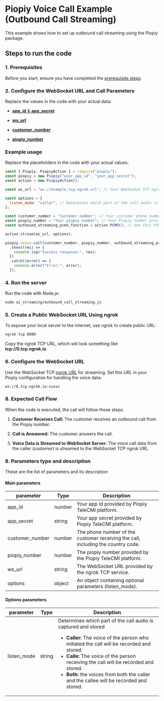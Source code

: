 # Piopiy Voice Call Example (Outbound Call Streaming)

This example shows how to set up outbound call streaming using the Piopiy package.

## Steps to run the code

### 1. Prerequisites

Before you start, ensure you have completed the [prerequisite steps](/README.md).

### 2. Configure the WebSocket URL and Call Parameters

Replace the values in the code with your actual data:

- [**app_id** & **app_secret**](https://github.com/telecmi/piopiy_node_example/blob/development/ai_streaming/outbound_call_streaming.js#L2)

- [**ws_url**](https://github.com/telecmi/piopiy_node_example/blob/development/ai_streaming/outbound_call_streaming.js#L5)

- [**customer_number**](https://github.com/telecmi/piopiy_node_example/blob/development/ai_streaming/outbound_call_streaming.js#L10)

- [**piopiy_number**](https://github.com/telecmi/piopiy_node_example/blob/development/ai_streaming/outbound_call_streaming.js#L11)

### Example usage

Replace the placeholders in the code with your actual values:

```javascript
const { Piopiy, PiopiyAction } = require("piopiy");
const piopiy = new Piopiy("your_app_id", "your_app_secret");
const action = new PiopiyAction();

const ws_url = "ws://example.tcp.ngrok.url"; // Your WebSocket TCP ngrok URL

const options = {
  listen_mode: "caller", // Determines which part of the call audio is captured and stored
};

const customer_number = "Customer number"; // Your customer phone number with country code.
const piopiy_number = "Your piopiy number"; // Your Piopiy number provided by the Piopiy TeleCMI platform.
const outbound_streaming_pcmo_function = action.PCMO(); // Use this PCMO function to start outbound call streaming.

action.stream(ws_url, options);

piopiy.voice.call(customer_number, piopiy_number, outbound_streaming_pcmo_function)
  .then((res) => {
    console.log("Success response:", res);
  })
  .catch((error) => {
    console.error("Error:", error);
  });
```

### 4. Run the server

Run the code with Node.js:

```sh
node ai_streaming/outbound_call_streaming.js
```

### 5. Create a Public WebSocket URL Using ngrok

To expose your local server to the internet, use ngrok to create public URL:

```sh
ngrok tcp 8080
```

Copy the ngrok TCP URL, which will look something like **tcp://0.tcp.ngrok.io**

### 6. Configure the WebSocket URL

Use the WebSocket TCP [ngrok URL]() for streaming. Set this URL in your Piopiy configuration for handling the voice data:

```sh
ws://0.tcp.ngrok.io:xxxxx
```

### 8. Expected Call Flow

When the code is executed, the call will follow these steps:

1. **Customer Receives Call:** The customer receives an outbound call from the Piopiy number.

2. **Call is Answered:** The customer answers the call.

3. **Voice Data is Streamed to WebSocket Server:** The voice call data from the caller (customer) is streamed to the WebSocket TCP ngrok URL.

### 8. Parameters type and description

These are the list of parameters and its description

#### Main parameters

| parameter       | Type   | Description                                                                      |
| --------------- | ------ | -------------------------------------------------------------------------------- |
| app_id          | number | Your app Id provided by Piopiy TeleCMI platform.                                 |
| app_secret      | string | Your app secret provided by Piopiy TeleCMI platform.                             |
| customer_number | number | The phone number of the customer receiving the call, including the country code. |
| piopiy_number   | number | The piopiy number provided by the Piopiy TeleCMI platform.                       |
| ws_url          | string | The WebSocket URL provided by the ngrok TCP service.                             |
| options         | object | An object containing optional parameters (listen_mode).                          |

#### Options parameters

| parameter   | Type   | Description                                                          |
| ----------- | ------ | -------------------------------------------------------------------- |
| listen_mode | string | Determines which part of the call audio is captured and stored <ul><li> **Caller:** The voice of the person who initiated the call will be recorded and stored.</li><li> **Calle:** The voice of the person receiving the call will be recorded and stored.</li><li> **Both:** the voices from both the caller and the callee will be recorded and stored.</li></ul> |